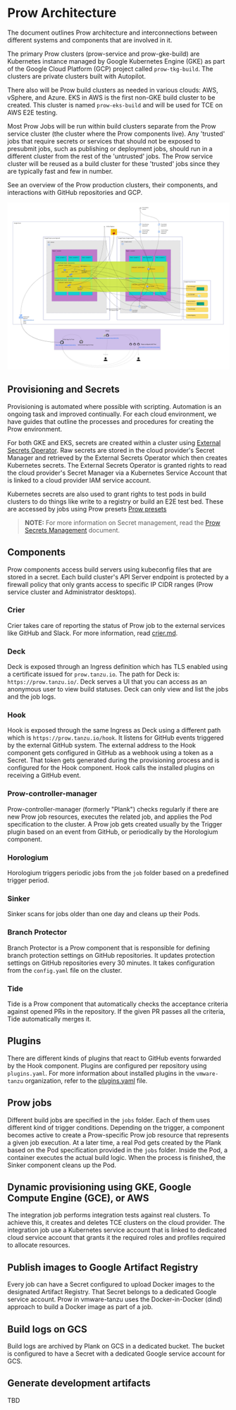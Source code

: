 # Prow Architecture

The document outlines Prow architecture and interconnections between different systems and components that are involved in it.

The primary Prow clusters (prow-service and prow-gke-build) are Kubernetes instance managed by Google Kubernetes Engine (GKE) as part of the Google Cloud Platform (GCP) project called `prow-tkg-build`.  The clusters are private clusters built with Autopilot.

There also will be Prow build clusters as needed in various clouds: AWS, vSphere, and Azure.  EKS in AWS is the first non-GKE build cluster to be created.  This cluster is named `prow-eks-build` and will be used for TCE on AWS E2E testing.

Most Prow Jobs will be run within build clusters separate from the Prow service cluster (the cluster where the Prow components live). Any 'trusted' jobs that require secrets or services that should not be exposed to presubmit jobs, such as publishing or deployment jobs, should run in a different cluster from the rest of the 'untrusted' jobs. The Prow service cluster will be reused as a build cluster for these 'trusted' jobs since they are typically fast and few in number.

See an overview of the Prow production clusters, their components, and interactions with GitHub repositories and GCP.

![Prow architecture overview](./assets/prow-design.jpg)

## Provisioning and Secrets
Provisioning is automated where possible with scripting.  Automation is an ongoing task and improved continually.  For each cloud environment, we have guides that outline the processes and procedures for creating the Prow environment.

For both GKE and EKS, secrets are created within a cluster using [External Secrets Operator](https://external-secrets.io/).  Raw secrets are stored in the cloud provider's Secret Manager and retrieved by the External Secrets Operator which then creates Kubernetes secrets.  The External Secrets Operator is granted rights to read the cloud provider's Secret Manager via a Kubernetes Service Account that is linked to a cloud provider IAM service account.

Kubernetes secrets are also used to grant rights to test pods in build clusters to do things like write to a registry or build an E2E test bed.  These are accessed by jobs using Prow presets [Prow presets](./presets.md)

> **NOTE:** For more information on Secret management, read the [Prow Secrets Management](./prow-secrets-management.md) document.

## Components
Prow components access build servers using kubeconfig files that are stored in a secret.  Each build cluster's API Server endpoint is protected by a firewall policy that only grants access to specific IP CIDR ranges (Prow service cluster and Administrator desktops).

### Crier
Crier takes care of reporting the status of Prow job to the external services like GitHub and Slack. For more information, read [crier.md](./crier.md).

### Deck
Deck is exposed through an Ingress definition which has TLS enabled using a certificate issued for `prow.tanzu.io`.  The path for Deck is: `https://prow.tanzu.io/`. Deck serves a UI that you can access as an anonymous user to view build statuses. Deck can only view and list the jobs and the job logs.

### Hook
Hook is exposed through the same Ingress as Deck using a different path which is `https://prow.tanzu.io/hook`. It listens for GitHub events triggered by the external GitHub system. The external address to the Hook component gets configured in GitHub as a webhook using a token as a Secret. That token gets generated during the provisioning process and is configured for the Hook component. Hook calls the installed plugins on receiving a GitHub event.

### Prow-controller-manager
Prow-controller-manager (formerly "Plank") checks regularly if there are new Prow job resources, executes the related job, and applies the Pod specification to the cluster. A Prow job gets created usually by the Trigger plugin based on an event from GitHub, or periodically by the Horologium component.

### Horologium
Horologium triggers periodic jobs from the `job` folder based on a predefined trigger period.

### Sinker
Sinker scans for jobs older than one day and cleans up their Pods.

### Branch Protector
Branch Protector is a Prow component that is responsible for defining branch protection settings on GitHub repositories. It updates protection settings on GitHub repositories every 30 minutes. It takes configuration from the `config.yaml` file on the cluster.

### Tide
Tide is a Prow component that automatically checks the acceptance criteria against opened PRs in the repository. If the given PR passes all the criteria, Tide automatically merges it.

## Plugins
There are different kinds of plugins that react to GitHub events forwarded by the Hook component. Plugins are configured per repository using `plugins.yaml`.
For more information about installed plugins in the `vmware-tanzu` organization, refer to the [plugins.yaml](../../prow/plugins.yaml) file.

## Prow jobs
Different build jobs are specified in the `jobs` folder. Each of them uses different kind of trigger conditions. Depending on the trigger, a component becomes active to create a Prow-specific Prow job resource that represents a given job execution. At a later time, a real Pod gets created by the Plank based on the Pod specification provided in the `jobs` folder. Inside the Pod, a container executes the actual build logic. When the process is finished, the Sinker component cleans up the Pod.

## Dynamic provisioning using GKE, Google Compute Engine (GCE), or AWS
The integration job performs integration tests against real clusters. To achieve this, it creates and deletes TCE clusters on the cloud provider. The integration job use a Kubernetes service account that is linked to dedicated cloud service account that grants it the required roles and profiles required to allocate resources.

## Publish images to Google Artifact Registry
Every job can have a Secret configured to upload Docker images to the designated Artifact Registry. That Secret belongs to a dedicated Google service account.
Prow in vmware-tanzu uses the Docker-in-Docker (dind) approach to build a Docker image as part of a job.

## Build logs on GCS
Build logs are archived by Plank on GCS in a dedicated bucket. The bucket is configured to have a Secret with a dedicated Google service account for GCS.

## Generate development artifacts
TBD
